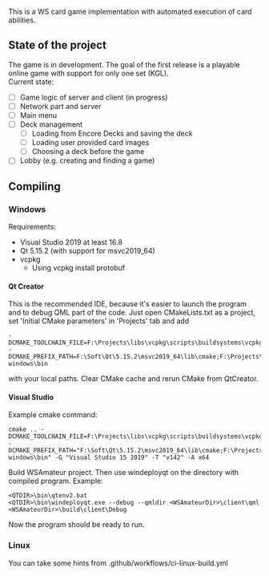 This is a WS card game implementation with automated execution of card abilities.

## State of the project
The game is in development. The goal of the first release is a playable online game with support for only one set (KGL).  
Current state:
- [ ] Game logic of server and client (in progress)
- [ ] Network part and server
- [ ] Main menu
- [ ] Deck management
  - [ ] Loading from Encore Decks and saving the deck
  - [ ] Loading user provided card images
  - [ ] Choosing a deck before the game
- [ ] Lobby (e.g. creating and finding a game)

## Compiling

### Windows

Requirements: 
- Visual Studio 2019 at least 16.8
- Qt 5.15.2 (with support for msvc2019_64)
- vcpkg  
  - Using vcpkg  install protobuf

#### Qt Creator

This is the recommended IDE, because it's easier to launch the program and to debug QML part of the code. Just open CMakeLists.txt as a project, set 'Initial CMake parameters' in 'Projects' tab and add 
```
-DCMAKE_TOOLCHAIN_FILE=F:\Projects\libs\vcpkg\scripts\buildsystems\vcpkg.cmake
-DCMAKE_PREFIX_PATH=F:\Soft\Qt\5.15.2\msvc2019_64\lib\cmake;F:\Projects\libs\vcpkg\installed\x64-windows\bin
```
with your local paths. Clear CMake cache and rerun CMake from QtCreator.

#### Visual Studio

Example cmake command:
```
cmake .. -DCMAKE_TOOLCHAIN_FILE=F:\Projects\libs\vcpkg\scripts\buildsystems\vcpkg.cmake -DCMAKE_PREFIX_PATH="F:\Soft\Qt\5.15.2\msvc2019_64\lib\cmake;F:\Projects\libs\vcpkg\installed\x64-windows\bin" -G "Visual Studio 15 2019" -T "v142" -A x64
```

Build WSAmateur project. Then use windeployqt on the directory with compiled program. Example:
```
<QTDIR>\bin\qtenv2.bat
<QTDIR>\bin\windeployqt.exe --debug --qmldir <WSAmateurDir>\client\qml <WSAmateurDir>\build\client\Debug
```

Now the program should be ready to run.

### Linux

You can take some hints from .github/workflows/ci-linux-build.yml
